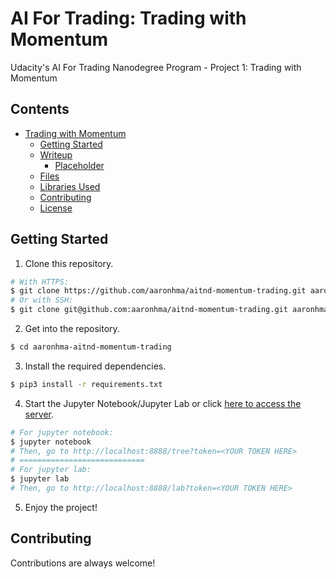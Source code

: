 # AI For Trading: Trading with Momentum
Udacity's AI For Trading Nanodegree Program - Project 1: Trading with Momentum

## Contents
<!-- MarkdownTOC depth=4 -->
- [Trading with Momentum](https://github.com/aaronhma/aitnd-momentum-trading/)
  - [Getting Started](https://github.com/aaronhma/aitnd-momentum-trading#getting-started)
  - [Writeup](#writeup)
    - [Placeholder](#placeholder)
  - [Files](#files)
  - [Libraries Used](#libraries)
  - [Contributing](#guidelines)
  - [License](#copyright)
<!-- /MarkdownTOC -->

<a name = "setup" />

## Getting Started
1. Clone this repository.
```bash
# With HTTPS:
$ git clone https://github.com/aaronhma/aitnd-momentum-trading.git aaronhma-aitnd-momentum-trading
# Or with SSH:
$ git clone git@github.com:aaronhma/aitnd-momentum-trading.git aaronhma-aitnd-momentum-trading
```
2. Get into the repository.
```bash
$ cd aaronhma-aitnd-momentum-trading
```

3. Install the required dependencies.
```bash
$ pip3 install -r requirements.txt
```

4. Start the Jupyter Notebook/Jupyter Lab or click [here to access the server](http://localhost:8888).
```bash
# For jupyter notebook:
$ jupyter notebook
# Then, go to http://localhost:8888/tree?token=<YOUR TOKEN HERE>
# ============================
# For jupyter lab:
$ jupyter lab
# Then, go to http://localhost:8888/lab?token=<YOUR TOKEN HERE>
```

5. Enjoy the project!

## Contributing
Contributions are always welcome!

